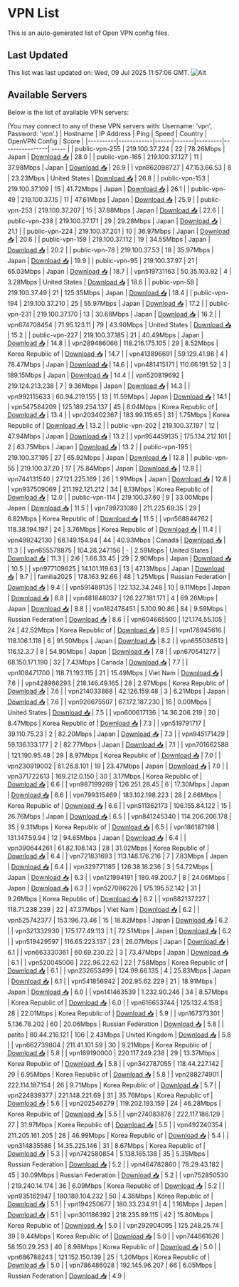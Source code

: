 # VPN List

This is an auto-generated list of Open VPN config files.

## Last Updated

This list was last updated on: Wed, 09 Jul 2025 11:57:06 GMT.
![Alt](https://repobeats.axiom.co/api/embed/186b98318ef1479477931607c1ad7d823f12451f.svg "Repobeats analytics image")

## Available Servers

Below is the list of available VPN servers:

(You may connect to any of these VPN servers with: Username: 'vpn', Password: 'vpn'.)
| Hostname | IP Address | Ping | Speed | Country | OpenVPN Config | Score |
|----------|------------|------|-------|---------|----------------| ----- |
| public-vpn-255 | 219.100.37.224 | 22 | 78.26Mbps | Japan | [Download 📥](./configs/server_0_JP.ovpn) | 28.0 |
| public-vpn-165 | 219.100.37.127 | 11 | 37.98Mbps | Japan | [Download 📥](./configs/server_1_JP.ovpn) | 26.9 |
| vpn862098727 | 47.153.66.53 | 8 | 23.23Mbps | United States | [Download 📥](./configs/server_2_US.ovpn) | 26.8 |
| public-vpn-153 | 219.100.37.109 | 15 | 41.72Mbps | Japan | [Download 📥](./configs/server_3_JP.ovpn) | 26.1 |
| public-vpn-49 | 219.100.37.15 | 11 | 47.61Mbps | Japan | [Download 📥](./configs/server_4_JP.ovpn) | 25.9 |
| public-vpn-253 | 219.100.37.207 | 15 | 37.88Mbps | Japan | [Download 📥](./configs/server_5_JP.ovpn) | 22.6 |
| public-vpn-238 | 219.100.37.171 | 29 | 29.28Mbps | Japan | [Download 📥](./configs/server_6_JP.ovpn) | 21.1 |
| public-vpn-224 | 219.100.37.201 | 10 | 36.97Mbps | Japan | [Download 📥](./configs/server_7_JP.ovpn) | 20.6 |
| public-vpn-159 | 219.100.37.112 | 19 | 34.55Mbps | Japan | [Download 📥](./configs/server_8_JP.ovpn) | 20.2 |
| public-vpn-78 | 219.100.37.53 | 18 | 35.97Mbps | Japan | [Download 📥](./configs/server_9_JP.ovpn) | 19.9 |
| public-vpn-95 | 219.100.37.97 | 21 | 65.03Mbps | Japan | [Download 📥](./configs/server_10_JP.ovpn) | 18.7 |
| vpn519731163 | 50.35.103.92 | 4 | 3.28Mbps | United States | [Download 📥](./configs/server_11_US.ovpn) | 18.6 |
| public-vpn-58 | 219.100.37.49 | 21 | 125.35Mbps | Japan | [Download 📥](./configs/server_12_JP.ovpn) | 18.4 |
| public-vpn-194 | 219.100.37.210 | 25 | 55.97Mbps | Japan | [Download 📥](./configs/server_13_JP.ovpn) | 17.2 |
| public-vpn-231 | 219.100.37.170 | 13 | 30.68Mbps | Japan | [Download 📥](./configs/server_14_JP.ovpn) | 16.2 |
| vpn674708454 | 71.95.123.11 | 79 | 43.90Mbps | United States | [Download 📥](./configs/server_15_US.ovpn) | 15.2 |
| public-vpn-227 | 219.100.37.185 | 21 | 40.49Mbps | Japan | [Download 📥](./configs/server_16_JP.ovpn) | 14.8 |
| vpn289486066 | 118.216.175.105 | 29 | 8.52Mbps | Korea Republic of | [Download 📥](./configs/server_17_KR.ovpn) | 14.7 |
| vpn413896691 | 59.129.41.98 | 4 | 78.47Mbps | Japan | [Download 📥](./configs/server_18_JP.ovpn) | 14.6 |
| vpn481415171 | 110.66.191.52 | 3 | 189.15Mbps | Japan | [Download 📥](./configs/server_19_JP.ovpn) | 14.4 |
| vpn520819692 | 219.124.213.238 | 7 | 9.36Mbps | Japan | [Download 📥](./configs/server_20_JP.ovpn) | 14.3 |
| vpn992115633 | 60.94.219.155 | 13 | 11.59Mbps | Japan | [Download 📥](./configs/server_21_JP.ovpn) | 14.1 |
| vpn547584209 | 125.189.254.137 | 45 | 8.04Mbps | Korea Republic of | [Download 📥](./configs/server_22_KR.ovpn) | 13.4 |
| vpn203402367 | 183.99.115.65 | 31 | 1.75Mbps | Korea Republic of | [Download 📥](./configs/server_23_KR.ovpn) | 13.2 |
| public-vpn-202 | 219.100.37.197 | 12 | 47.94Mbps | Japan | [Download 📥](./configs/server_24_JP.ovpn) | 13.2 |
| vpn954459135 | 175.134.212.101 | 2 | 63.75Mbps | Japan | [Download 📥](./configs/server_25_JP.ovpn) | 13.2 |
| public-vpn-195 | 219.100.37.195 | 27 | 65.92Mbps | Japan | [Download 📥](./configs/server_26_JP.ovpn) | 12.8 |
| public-vpn-55 | 219.100.37.20 | 17 | 75.84Mbps | Japan | [Download 📥](./configs/server_27_JP.ovpn) | 12.8 |
| vpn744131540 | 27.121.225.169 | 26 | 1.91Mbps | Japan | [Download 📥](./configs/server_28_JP.ovpn) | 12.8 |
| vpn937509069 | 211.192.121.212 | 34 | 8.13Mbps | Korea Republic of | [Download 📥](./configs/server_29_KR.ovpn) | 12.0 |
| public-vpn-114 | 219.100.37.60 | 9 | 33.00Mbps | Japan | [Download 📥](./configs/server_30_JP.ovpn) | 11.5 |
| vpn799731089 | 211.225.69.35 | 29 | 6.82Mbps | Korea Republic of | [Download 📥](./configs/server_31_KR.ovpn) | 11.5 |
| vpn568844762 | 118.38.194.197 | 24 | 3.76Mbps | Korea Republic of | [Download 📥](./configs/server_32_KR.ovpn) | 11.4 |
| vpn499242130 | 68.149.154.94 | 44 | 40.93Mbps | Canada | [Download 📥](./configs/server_33_CA.ovpn) | 11.3 |
| vpn655578875 | 104.28.247.156 | - | 2.59Mbps | United States | [Download 📥](./configs/server_34_US.ovpn) | 11.3 |
| 2i6 | 1.66.33.45 | 29 | 2.90Mbps | Japan | [Download 📥](./configs/server_35_JP.ovpn) | 10.5 |
| vpn977109625 | 14.101.119.63 | 13 | 47.13Mbps | Japan | [Download 📥](./configs/server_36_JP.ovpn) | 9.7 |
| familia2025 | 178.163.92.66 | 48 | 1.25Mbps | Russian Federation | [Download 📥](./configs/server_37_RU.ovpn) | 9.4 |
| vpn591489135 | 122.132.34.248 | 10 | 9.11Mbps | Japan | [Download 📥](./configs/server_38_JP.ovpn) | 8.8 |
| vpn481848037 | 126.227.181.171 | 4 | 69.26Mbps | Japan | [Download 📥](./configs/server_39_JP.ovpn) | 8.8 |
| vpn162478451 | 5.100.90.86 | 84 | 9.59Mbps | Russian Federation | [Download 📥](./configs/server_40_RU.ovpn) | 8.6 |
| vpn604665500 | 121.174.55.105 | 24 | 42.52Mbps | Korea Republic of | [Download 📥](./configs/server_41_KR.ovpn) | 8.5 |
| vpn178945616 | 118.106.1.118 | 6 | 91.50Mbps | Japan | [Download 📥](./configs/server_42_JP.ovpn) | 8.2 |
| vpn655036513 | 116.12.3.7 | 8 | 54.90Mbps | Japan | [Download 📥](./configs/server_43_JP.ovpn) | 7.8 |
| vpn670541277 | 68.150.171.190 | 32 | 7.43Mbps | Canada | [Download 📥](./configs/server_44_CA.ovpn) | 7.7 |
| vpn108471700 | 118.71.193.115 | 21 | 15.49Mbps | Viet Nam | [Download 📥](./configs/server_45_VN.ovpn) | 7.6 |
| vpn428966293 | 218.146.49.165 | 28 | 2.97Mbps | Korea Republic of | [Download 📥](./configs/server_46_KR.ovpn) | 7.6 |
| vpn214033868 | 42.126.159.48 | 3 | 6.21Mbps | Japan | [Download 📥](./configs/server_47_JP.ovpn) | 7.6 |
| vpn926675507 | 67.172.187.230 | 16 | 0.00Mbps | United States | [Download 📥](./configs/server_48_US.ovpn) | 7.5 |
| vpn600617136 | 14.36.206.219 | 30 | 8.47Mbps | Korea Republic of | [Download 📥](./configs/server_49_KR.ovpn) | 7.3 |
| vpn519791717 | 39.110.75.23 | 2 | 82.20Mbps | Japan | [Download 📥](./configs/server_50_JP.ovpn) | 7.3 |
| vpn945171429 | 59.136.133.177 | 2 | 82.77Mbps | Japan | [Download 📥](./configs/server_51_JP.ovpn) | 7.1 |
| vpn701662588 | 121.190.95.48 | 29 | 8.97Mbps | Korea Republic of | [Download 📥](./configs/server_52_KR.ovpn) | 7.0 |
| vpn230919002 | 61.26.8.101 | 19 | 23.47Mbps | Japan | [Download 📥](./configs/server_53_JP.ovpn) | 7.0 |
| vpn371722613 | 169.212.0.150 | 30 | 3.17Mbps | Korea Republic of | [Download 📥](./configs/server_54_KR.ovpn) | 6.6 |
| vpn987199269 | 126.251.28.45 | 6 | 17.30Mbps | Japan | [Download 📥](./configs/server_55_JP.ovpn) | 6.6 |
| vpn799315469 | 183.102.198.223 | 28 | 2.66Mbps | Korea Republic of | [Download 📥](./configs/server_56_KR.ovpn) | 6.6 |
| vpn511362173 | 106.155.84.122 | 15 | 26.76Mbps | Japan | [Download 📥](./configs/server_57_JP.ovpn) | 6.5 |
| vpn841245340 | 114.206.206.178 | 35 | 9.31Mbps | Korea Republic of | [Download 📥](./configs/server_58_KR.ovpn) | 6.5 |
| vpn186187198 | 131.147.59.94 | 12 | 94.65Mbps | Japan | [Download 📥](./configs/server_59_JP.ovpn) | 6.4 |
| vpn390644261 | 61.82.108.143 | 28 | 31.02Mbps | Korea Republic of | [Download 📥](./configs/server_60_KR.ovpn) | 6.4 |
| vpn721831693 | 113.148.176.216 | 7 | 7.83Mbps | Japan | [Download 📥](./configs/server_61_JP.ovpn) | 6.4 |
| vpn329771185 | 126.38.16.236 | 3 | 54.72Mbps | Japan | [Download 📥](./configs/server_62_JP.ovpn) | 6.3 |
| vpn121994191 | 180.49.200.7 | 8 | 24.06Mbps | Japan | [Download 📥](./configs/server_63_JP.ovpn) | 6.3 |
| vpn527086226 | 175.195.52.142 | 31 | 9.26Mbps | Korea Republic of | [Download 📥](./configs/server_64_KR.ovpn) | 6.2 |
| vpn882137227 | 118.71.238.239 | 22 | 47.37Mbps | Viet Nam | [Download 📥](./configs/server_65_VN.ovpn) | 6.2 |
| vpn525742377 | 153.196.73.46 | 15 | 18.82Mbps | Japan | [Download 📥](./configs/server_66_JP.ovpn) | 6.2 |
| vpn321332930 | 175.177.49.113 | 1 | 72.51Mbps | Japan | [Download 📥](./configs/server_67_JP.ovpn) | 6.2 |
| vpn519429597 | 116.65.223.137 | 23 | 26.07Mbps | Japan | [Download 📥](./configs/server_68_JP.ovpn) | 6.1 |
| vpn663330361 | 60.69.230.22 | 3 | 73.47Mbps | Japan | [Download 📥](./configs/server_69_JP.ovpn) | 6.1 |
| vpn520045006 | 222.96.22.62 | 22 | 7.58Mbps | Korea Republic of | [Download 📥](./configs/server_70_KR.ovpn) | 6.1 |
| vpn232653499 | 124.99.66.135 | 4 | 25.83Mbps | Japan | [Download 📥](./configs/server_71_JP.ovpn) | 6.1 |
| vpn541856942 | 202.95.62.229 | 21 | 18.91Mbps | Japan | [Download 📥](./configs/server_72_JP.ovpn) | 6.0 |
| vpn141463539 | 1.232.90.246 | 34 | 8.57Mbps | Korea Republic of | [Download 📥](./configs/server_73_KR.ovpn) | 6.0 |
| vpn616653744 | 125.132.4.158 | 28 | 22.01Mbps | Korea Republic of | [Download 📥](./configs/server_74_KR.ovpn) | 5.9 |
| vpn167373301 | 5.136.78.202 | 60 | 20.06Mbps | Russian Federation | [Download 📥](./configs/server_75_RU.ovpn) | 5.8 |
| patito | 80.44.216.121 | 106 | 2.43Mbps | United Kingdom | [Download 📥](./configs/server_76_GB.ovpn) | 5.8 |
| vpn662739804 | 211.41.101.59 | 30 | 9.21Mbps | Korea Republic of | [Download 📥](./configs/server_77_KR.ovpn) | 5.8 |
| vpn169190000 | 220.117.249.238 | 29 | 13.37Mbps | Korea Republic of | [Download 📥](./configs/server_78_KR.ovpn) | 5.8 |
| vpn342787055 | 118.44.227.142 | 29 | 6.95Mbps | Korea Republic of | [Download 📥](./configs/server_79_KR.ovpn) | 5.8 |
| vpn288274901 | 222.114.187.154 | 26 | 9.71Mbps | Korea Republic of | [Download 📥](./configs/server_80_KR.ovpn) | 5.7 |
| vpn224839377 | 221.148.221.69 | 31 | 35.76Mbps | Korea Republic of | [Download 📥](./configs/server_81_KR.ovpn) | 5.6 |
| vpn202546279 | 119.202.193.159 | 24 | 46.28Mbps | Korea Republic of | [Download 📥](./configs/server_82_KR.ovpn) | 5.5 |
| vpn274083876 | 222.117.186.129 | 27 | 31.97Mbps | Korea Republic of | [Download 📥](./configs/server_83_KR.ovpn) | 5.5 |
| vpn492240354 | 211.205.161.205 | 28 | 46.99Mbps | Korea Republic of | [Download 📥](./configs/server_84_KR.ovpn) | 5.4 |
| vpn314835586 | 14.35.225.146 | 31 | 8.67Mbps | Korea Republic of | [Download 📥](./configs/server_85_KR.ovpn) | 5.3 |
| vpn742580854 | 5.138.165.138 | 35 | 5.35Mbps | Russian Federation | [Download 📥](./configs/server_86_RU.ovpn) | 5.2 |
| vpn464782860 | 78.29.43.182 | 45 | 30.09Mbps | Russian Federation | [Download 📥](./configs/server_87_RU.ovpn) | 5.2 |
| vpn752850530 | 219.240.14.174 | 36 | 6.09Mbps | Korea Republic of | [Download 📥](./configs/server_88_KR.ovpn) | 5.2 |
| vpn935162947 | 180.189.104.232 | 50 | 4.36Mbps | Korea Republic of | [Download 📥](./configs/server_89_KR.ovpn) | 5.1 |
| vpn194250677 | 180.33.234.91 | 4 | 1.16Mbps | Japan | [Download 📥](./configs/server_90_JP.ovpn) | 5.1 |
| vpn301186392 | 218.235.89.115 | 42 | 15.80Mbps | Korea Republic of | [Download 📥](./configs/server_91_KR.ovpn) | 5.0 |
| vpn292904095 | 125.248.25.74 | 39 | 9.44Mbps | Korea Republic of | [Download 📥](./configs/server_92_KR.ovpn) | 5.0 |
| vpn744661626 | 58.150.29.253 | 40 | 8.98Mbps | Korea Republic of | [Download 📥](./configs/server_93_KR.ovpn) | 5.0 |
| vpn686788243 | 121.152.150.139 | 25 | 1.20Mbps | Korea Republic of | [Download 📥](./configs/server_94_KR.ovpn) | 5.0 |
| vpn786486028 | 192.145.96.207 | 66 | 6.05Mbps | Russian Federation | [Download 📥](./configs/server_95_RU.ovpn) | 4.9 |
